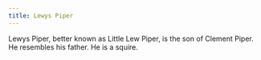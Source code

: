 ```yaml
---
title: Lewys Piper
---
```


Lewys Piper, better known as Little Lew Piper, is the son of Clement Piper. He resembles his father. He is a squire.


